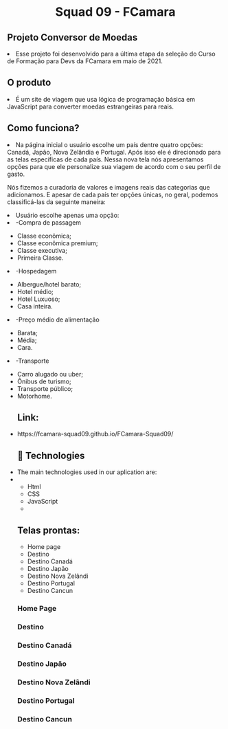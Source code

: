 <h1 align="center">
  Squad 09 - FCamara
</h1>

<h2>Projeto Conversor de Moedas</h2>
<li>Esse projeto foi desenvolvido para a última etapa da seleção do Curso de Formação para Devs da FCamara em maio de 2021.</li>

<h2>O produto</h2>

<li>É um site de viagem que usa lógica de programação básica em JavaScript para converter moedas estrangeiras para reais.</li>

<h2>Como funciona?</h2>

<li>Na página inicial o usuário escolhe um país dentre quatro opções: Canadá, Japão, Nova Zelândia e Portugal. Após isso ele é direcionado para as telas específicas de cada país. Nessa nova tela nós apresentamos opções para que ele personalize sua viagem de acordo com o seu perfil de gasto.

Nós fizemos a curadoria de valores e imagens reais das categorias que adicionamos. E apesar de cada país ter opções únicas, no geral, podemos classificá-las da seguinte maneira:</li>

 <li>Usuário escolhe apenas uma opção:</li>
     <li>-Compra de passagem</li>
     <ul>
        <li> Classe econômica;</li>
        <li>Classe econômica premium;</li>
        <li> Classe executiva;</li>
        <li> Primeira Classe.</li>
      </ul>   

<li>-Hospedagem </li>
  <ul>
      <li> Albergue/hotel barato;</li>
      <li> Hotel médio;</li>
      <li> Hotel Luxuoso;</li>
      <li> Casa inteira.</li>
  </ul>

<li>-Preço médio de alimentação</li>
  <ul>
    <li> Barata;</li>
    <li> Média;</li>
    <li> Cara.</li>
  </ul>

<li>-Transporte</li>
  <ul>
    <li>Carro alugado ou uber;</li>
    <li>Ônibus de turismo;</li>
    <li>Transporte público;</li>
    <li>Motorhome.</li>



<h2>Link:</h2>
<li> https://fcamara-squad09.github.io/FCamara-Squad09/ </li>

<h2>🚀 Technologies </h2>
<li>The main technologies used in our aplication are:<li>
<ul>
<li>Html</li>
<li>CSS</li>
<li>JavaScript<li>
</ul>

<h2>Telas prontas:</h2>
<ul>
<li>Home page</li>
<li>Destino</li>
<li>Destino Canadá</li>
<li>Destino Japão</li>
<li>Destino Nova Zelândi</li>
<li>Destino Portugal</li>
<li>Destino Cancun</li>
</ul>

<h3>Home Page</h3>
<h3>Destino</h3>
<h3>Destino Canadá</h3>
<h3>Destino Japão</h3>
<h3>Destino Nova Zelândi</h3>
<h3>Destino Portugal</h3>
<h3>Destino Cancun</h3>
